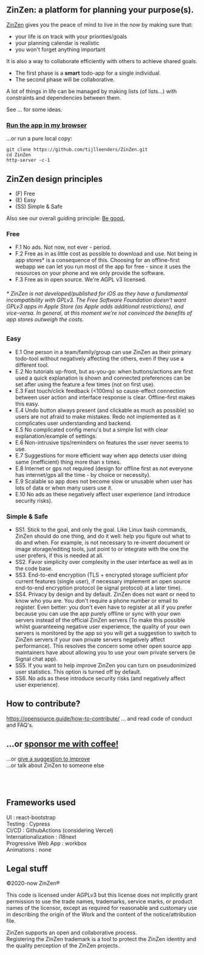 ## ZinZen: a platform for planning your purpose(s).

[ZinZen](https://ZinZen.me) gives you the peace of mind to live in the now by making sure that:
* your life is on track with your priorities/goals
* your planning calendar is realistic
* you won't forget anything important

It is also a way to collaborate efficiently with others to achieve shared goals.

* The first phase is a **smart** todo-app for a single individual.
* The second phase will be collaborative.

A lot of things in life can be managed by making lists (of lists...) with constraints and dependencies between them.

See ... for some ideas.

### [Run the app in my browser](https://ZinZen.me) 
...or run a pure local copy:
```
git clone https://github.com/tijlleenders/ZinZen.git
cd ZinZen
http-server -c-1
```

## ZinZen design principles
* (F) Free
* (E) Easy
* (SS) Simple & Safe

Also see our overall guiding principle: [Be good.](https://blog.zinzen.me/2021/11/12/Our-guiding-principle.html)

### Free
* F.1 No ads. Not now, not ever - period.
* F.2 Free as in as little cost as possible to download and use. Not being in app stores* is a consequence of this. Choosing for an offline-first webapp we can let you run most of the app for free - since it uses the resources on your phone and we only provide the software.
* F.3 Free as in open source. We're AGPL v3 licensed.
###### \* ZinZen is not developed/published for iOS as they have a fundamental incompatibility with GPLv3. The Free Software Foundation doesn't want GPLv3 apps in Apple Store (as Apple adds additional restrictions), and vice-versa. In general, at this moment we're not convinced the benefits of app stores outweigh the costs.

### Easy 
* E.1 One person in a team/family/group can use ZinZen as their primary todo-tool without negatively affecting the others, even if they use a different tool. 
* E.2 No tutorials up-front, but as-you-go: when buttons/actions are first used a quick explanation is shown and connected preferences can be set after using the feature a few times (not on first use). 
* E.3 Fast touch/click feedback (<100ms) so cause-effect connection between user action and interface response is clear. Offline-first makes this easy.
* E.4 Undo button always present (and clickable as much as possible) so users are not afraid to make mistakes. Redo not implemented as it complicates user understanding and backend. 
* E.5 No complicated config menu's but a simple list with clear explanation/example of settings.
* E.6 Non-intrusive tips/reminders on features the user never seems to use. 
* E.7 Suggestions for more efficient way when app detects user doing same (inefficient) thing more than x times. 
* E.8 Internet or gps not required (design for offline first as not everyone has internet/gps all the time - by choice or necessity).
* E.9 Scalable so app does not become slow or  unusable when user has lots of data or when many users use it. 
* E.10 No ads as these negatively affect user experience (and introduce security risks). 

### Simple & Safe
* SS1. Stick to the goal, and only the goal. 
Like Linux bash commands, ZinZen should do one thing, and do it well: help you figure out what to do and when. For example, is not necessary to re-invent document or image storage/editing tools, just point to or integrate with the one the user prefers, if this is needed at all. 
* SS2. Favor simplicity over complexity in the user interface as well as in the code base. 
* SS3. End-to-end encryption (TLS + encrypted storage sufficient pfor current features (single user), if necessary implement an open source end-to-end encryption protocol (ie signal protocol) at a later time). 
* SS4. Privacy by design and by default.
ZinZen does not want or need to know who you are. You don't require a phone number or email to register. Even better: you don't even have to register at all if you prefer because you can use the app purely offline or sync with your own servers instead of the official ZinZen servers (To make this possible whilst guaranteeing negative user experience, the quality of your own servers is monitored by the app so you will get a suggestion to switch to ZinZen servers if your own private servers negatively affect performance). This resolves the concern some other open source app maintainers have about allowing you to use your own private servers (ie Signal chat app). 
* SS5. If you want to help improve ZinZen you can turn on pseudonimized user statistics. This option is turned off by default.
* SS6. No ads as these introduce security risks (and  negatively affect user experience). 


## How to contribute?
https://opensource.guide/how-to-contribute/
... and read code of conduct and FAQ's.

## ...or [sponsor me with coffee!](https://github.com/sponsors/tijlleenders)
...or [give a suggestion to improve](https://www.zinzen.me/contact.html)  
...or talk about ZinZen to someone else  

<br />
<br />

## Frameworks used
UI : react-bootstrap  
Testing : Cypress  
CI/CD : GithubActions (considering Vercel)  
Internationalization : i18next  
Progressive Web App : workbox  
Animations : none

## Legal stuff

&copy;2020-now ZinZen&reg;  

This code is licensed under AGPLv3 but this license does not implicitly grant permission to use the trade names, trademarks, service marks, or product names of the licensor, except as required for reasonable and customary use in describing the origin of the Work and the content of the notice/attribution file.  

ZinZen supports an open and collaborative process.  
Registering the ZinZen trademark is a tool to protect the ZinZen identity and the quality perception of the ZinZen projects.